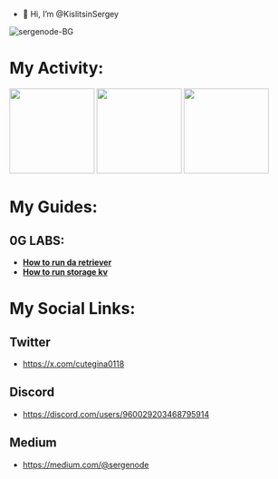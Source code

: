 - 👋 Hi, I’m @KislitsinSergey

![sergenode-BG](https://github.com/user-attachments/assets/1a945ed1-0f81-41c1-b66e-2aafe9cc538c)

# My Activity:

<img src="https://github.com/user-attachments/assets/4a74dbf7-fa03-4501-90d2-a44f356dabed" width=150>
<img src="https://github.com/user-attachments/assets/2aa987bf-f6d0-4fee-8cdc-7e53c44c7f8d" width=150>
<img src="https://github.com/user-attachments/assets/5de6d682-3e50-4930-a34c-b08b58cc602d" width=150>

# My Guides:
## 0G LABS:
- [**How to run da retriever**](https://github.com/KislitsinSergey/how-to-run-da-retriever)
- [**How to run storage kv**](https://github.com/KislitsinSergey/how-to-run-storage-kv)

# My Social Links:

## Twitter
- https://x.com/cutegina0118

## Discord
- https://discord.com/users/960029203468795914

## Medium
- https://medium.com/@sergenode

